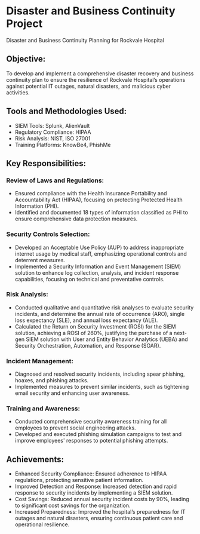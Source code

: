 # Disaster and Business Continuity Project
Disaster and Business Continuity Planning for Rockvale Hospital
## Objective:
To develop and implement a comprehensive disaster recovery and business continuity plan to ensure the resilience of Rockvale Hospital’s operations against potential IT outages, natural disasters, and malicious cyber activities.

## Tools and Methodologies Used:

- SIEM Tools: Splunk, AlienVault
- Regulatory Compliance: HIPAA
- Risk Analysis: NIST, ISO 27001
- Training Platforms: KnowBe4, PhishMe

## Key Responsibilities:
### Review of Laws and Regulations:

- Ensured compliance with the Health Insurance Portability and Accountability Act (HIPAA), focusing on protecting Protected Health Information (PHI).
- Identified and documented 18 types of information classified as PHI to ensure comprehensive data protection measures.
### Security Controls Selection:

- Developed an Acceptable Use Policy (AUP) to address inappropriate internet usage by medical staff, emphasizing operational controls and deterrent measures.
- Implemented a Security Information and Event Management (SIEM) solution to enhance log collection, analysis, and incident response capabilities, focusing on technical and preventative controls.
### Risk Analysis:

- Conducted qualitative and quantitative risk analyses to evaluate security incidents, and determine the annual rate of occurrence (ARO), single loss expectancy (SLE), and annual loss expectancy (ALE).
- Calculated the Return on Security Investment (ROSI) for the SIEM solution, achieving a ROSI of 260%, justifying the purchase of a next-gen SIEM solution with User and Entity Behavior Analytics (UEBA) and Security Orchestration, Automation, and Response (SOAR).
### Incident Management:

- Diagnosed and resolved security incidents, including spear phishing, hoaxes, and phishing attacks.
- Implemented measures to prevent similar incidents, such as tightening email security and enhancing user awareness.
### Training and Awareness:

- Conducted comprehensive security awareness training for all employees to prevent social engineering attacks.
- Developed and executed phishing simulation campaigns to test and improve employees' responses to potential phishing attempts.
## Achievements:

- Enhanced Security Compliance: Ensured adherence to HIPAA regulations, protecting sensitive patient information.
- Improved Detection and Response: Increased detection and rapid response to security incidents by implementing a SIEM solution.
- Cost Savings: Reduced annual security incident costs by 90%, leading to significant cost savings for the organization.
- Increased Preparedness: Improved the hospital’s preparedness for IT outages and natural disasters, ensuring continuous patient care and operational resilience.
